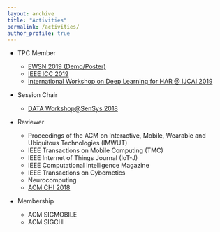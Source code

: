 ```yaml
---
layout: archive
title: "Activities"
permalink: /activities/
author_profile: true
---
```


- TPC Member
   - [EWSN 2019 (Demo/Poster)](http://ewsn2019.thss.tsinghua.edu.cn/)
   - [IEEE ICC 2019](https://icc2019.ieee-icc.org/)
   - [International Workshop on Deep Learning for HAR @ IJCAI 2019](https://sites.google.com/site/zhangleuestc/deep-learning-for-human-activity-recognition)

- Session Chair
	- [DATA Workshop@SenSys 2018](https://workshopdata.github.io/DATA2018/)

- Reviewer
	- Proceedings of the ACM on Interactive, Mobile, Wearable and Ubiquitous Technologies (IMWUT)
	- IEEE Transactions on Mobile Computing (TMC)
	- IEEE Internet of Things Journal (IoT-J)
	- IEEE Computational Intelligence Magazine
	- IEEE Transactions on Cybernetics
	- Neurocomputing
	- [ACM CHI 2018](https://chi2018.acm.org/)

- Membership
	- ACM SIGMOBILE
	- ACM SIGCHI
